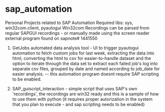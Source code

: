 # sap_automation
Personal Projects related to SAP Automation
Required libs: sys, win32com.client, pyautogui
Win32com Recordings can be parsed from regular SAPGUI recordings - or manually made using the screen reader external program found on sapnote# 1441550

1) GetJobs automated data analysis tool - UI to trigger pyautogui automation to fetch custom jobs for last week, extracting the data into html, converting the html to csv for easier-to-handle dataset and the option to iterate through the data set to extract each failed job's log into separate csv files, grouped by date and named according to job_date for easier analysis.  -- this automation program doesnt require SAP scripting to be enabled.

2) SAP_guiscript_interaction - simple script that uses SAP's own 'recordings', the recordings are win32 ready and this is a sample of how to use them with python (it requires proper autorization in the system that you plan to execute - and sap scripting needs to be enabled)
